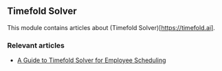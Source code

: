 ## Timefold Solver

This module contains articles about (Timefold Solver)[https://timefold.ai].

### Relevant articles

- [A Guide to Timefold Solver for Employee Scheduling](https://www.baeldung.com/java-timefold-solver-guide)

